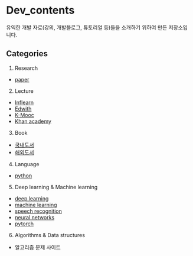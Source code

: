 # Dev_contents
유익한 개발 자료(강의, 개발블로그, 튜토리얼 등)들을 소개하기 위하여 만든 저장소입니다.

## Categories
1. Research  
- [paper](https://github.com/biscayan/Dev_contents/tree/master/1.%20Research)  
2. Lecture  
- [Inflearn](https://github.com/biscayan/Dev_contents/tree/master/2.%20Lecture)
- [Edwith](https://github.com/biscayan/Dev_contents/tree/master/2.%20Lecture)
- [K-Mooc](https://github.com/biscayan/Dev_contents/tree/master/2.%20Lecture)
- [Khan academy](https://github.com/biscayan/Dev_contents/tree/master/2.%20Lecture)
3. Book
- [국내도서](https://github.com/biscayan/Dev_contents/tree/master/3.%20Book)
- [해외도서](https://github.com/biscayan/Dev_contents/tree/master/3.%20Book)
4. Language
- [python](https://github.com/biscayan/Dev_contents/tree/master/4.%20Language) 
5. Deep learning & Machine learning  
- [deep learning](https://github.com/biscayan/Dev_contents/tree/master/5.%20Deep%20learning%20%26%20Machine%20learning)
- [machine learning](https://github.com/biscayan/Dev_contents/tree/master/5.%20Deep%20learning%20%26%20Machine%20learning)
- [speech recognition](https://github.com/biscayan/Dev_contents/tree/master/5.%20Deep%20learning%20%26%20Machine%20learning)
- [neural networks](https://github.com/biscayan/Dev_contents/tree/master/5.%20Deep%20learning%20%26%20Machine%20learning)
- [pytorch](https://github.com/biscayan/Dev_contents/tree/master/5.%20Deep%20learning%20%26%20Machine%20learning)
6. Algorithms & Data structures 
- 알고리즘 문제 사이트




